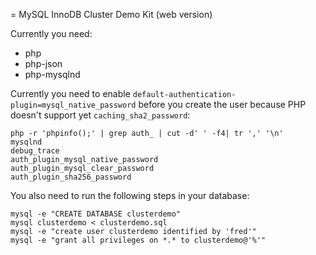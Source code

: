 = MySQL InnoDB Cluster Demo Kit (web version)

Currently you need:
- php
- php-json
- php-mysqlnd

Currently you need to enable  `default-authentication-plugin=mysql_native_password` before you create the user because PHP doesn't support yet `caching_sha2_password`:

```
php -r 'phpinfo();' | grep auth_ | cut -d' ' -f4| tr ',' '\n'
mysqlnd
debug_trace
auth_plugin_mysql_native_password
auth_plugin_mysql_clear_password
auth_plugin_sha256_password
```

You also need to run the following steps in your database:

```
mysql -e "CREATE DATABASE clusterdemo"
mysql clusterdemo < clusterdemo.sql
mysql -e "create user clusterdemo identified by 'fred'"
mysql -e "grant all privileges on *.* to clusterdemo@'%'"
```

